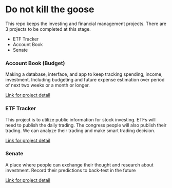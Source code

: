 # Do not kill the goose

This repo keeps the investing and financial management projects.
There are 3 projects to be completed at this stage.

- ETF Tracker
- Account Book
- Senate

### Account Book (Budget)

Making a database, interface, and app to keep tracking spending, income, investment.
Including budgeting and future expense estimation over period of next two weeks or a month or longer.

[Link for project detail](https://github.com/users/tame0001/projects/8)

### ETF Tracker

This project is to utilize public information for stock investing.
ETFs will need to publish the daily trading.
The congress people will also publish their trading.
We can analyze their trading and make smart trading decision.

[Link for project detail](https://github.com/users/tame0001/projects/4)

### Senate

A place where people can exchange their thought and research about investment.
Record their predictions to back-test in the future

[Link for project detail](https://github.com/users/tame0001/projects/7)
